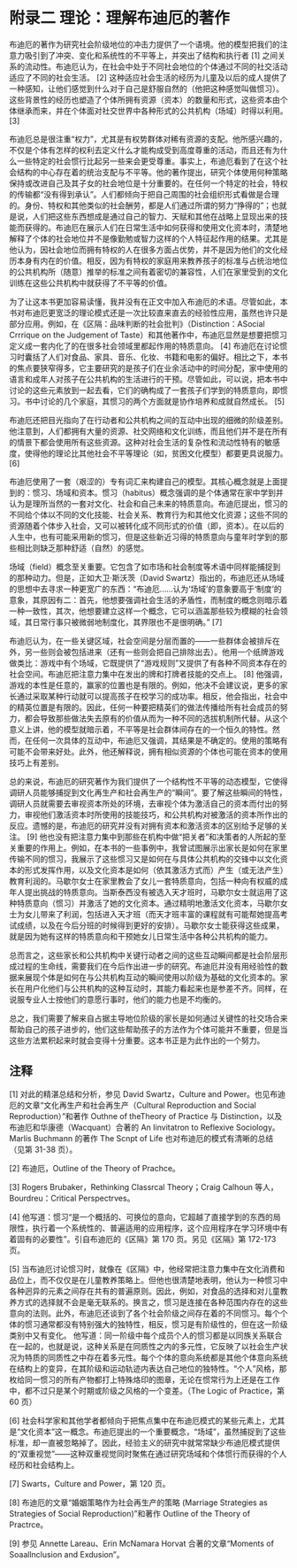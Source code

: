 # 附录二 理论：理解布迪厄的著作

布迪厄的著作为研究社会阶级地位的冲击力提供了一个语境。他的模型把我们的注意力吸引到了冲突、变化和系统性的不平等上，并突出了结构和执行者 [1] 之间关系的流动性。布迪厄认为，在社会中处于不同社会地位的个体通过不同的社交活动适应了不同的社会生活。 [2] 这种适应社会生活的经历为儿童及以后的成人提供了一种感知，让他们感觉到什么对于自己是舒服自然的（他把这种感觉叫做惯习）。这些背景性的经历也塑造了个体所拥有资源（资本）的数量和形式，这些资本由个体继承而来，并在个体面对社交世界中各种形式的公共机构（场域）时得以利用。 [3]

布迪厄总是很注重“权力”，尤其是有权势群体对稀有资源的支配。他所感兴趣的，不仅是个体有怎样的权利去定义什么才能构成受到高度尊重的活动，而且还有为什么一些特定的社会惯行比起另一些来会更受尊重。事实上，布迪厄看到了在这个社会结构的中心存在着的统治支配与不平等。他的著作提出，研究个体使用何种策略保持或改进自己及其子女的社会地位是十分重要的。在任何一个特定的社会，特权的传输都“没有得到承认”。人们都倾向于把自己周围的社会组织形式看做是合理的。身份、特权和其他类似的社会酬劳，都是人们通过所谓的努力“挣得的”；也就是说，人们把这些东西想成是通过自己的智力、天赋和其他在战略上显现出来的技能而获得的。布迪厄在展示人们在日常生活中如何获得和使用文化资本时，清楚地解释了个体的社会地位并不是像勤勉或智力这样的个人特征起作用的结果。尤其是他认为，因社会地位而拥有特权的人在很多方面占优势，并不是因为他们的文化经历本身有内在的价值。相反，因为有特权的家庭用来教养孩子的标准与占统治地位的公共机构所（随意）推举的标准之间有着密切的兼容性，人们在家里受到的文化训练在这些公共机构中就获得了不平等的价值。

为了让这本书更加容易读懂，我并没有在正文中加入布迪厄的术语。尽管如此，本书对布迪厄更宽泛的理论模式还是一次比较直来直去的经验性应用，虽然也许只是部分应用。例如，在《区隔：品味判断的社会批判》（Distinction：ASocial Crrrique on the Judgement of Taste）和其他著作中，布迪厄显然是想要把惯习定义成一套内化了的在很多社会领域里都起作用的特质意向。 [4] 布迪厄在讨论惯习时囊括了人们对食品、家具、音乐、化妆、书籍和电影的偏好。相比之下，本书的焦点要狭窄得多，它主要研究的是孩子们在业余活动中的时间分配，家中使用的语言和成年人对孩子在公共机构的生活进行的干预。尽管如此，可以说，把本书中讨论的这些元素放到一起去看，它们的确构成了一套孩子们学到的特质意向，即惯习。书中讨论的几个家庭，其惯习的两个方面就是协作培养和成就自然成长。 [5]

布迪厄还把目光指向了在行动者和公共机构之间的互动中出现的细微的阶级差别。他注意到，人们都拥有大量的资源、社交网络和文化训练，而且他们并不是在所有的情景下都会使用所有这些资源。这种对社会生活的复杂性和流动性特有的敏感度，使得他的理论比其他社会不平等理论（如，贫困文化模型）都要更具说服力。 [6]

布迪厄使用了一套（艰涩的）专有词汇来构建自己的模型。其核心概念就是上面提到的：惯习、场域和资本。惯习（habitus）概念强调的是个体通常在家中学到并认为是理所当然的一套对文化、社会和自己未来的特质意向。布迪厄提出，惯习的不同给个体以不同的文化技能、社会关系、教育行为和其他文化资源；这些不同的资源随着个体步入社会，又可以被转化成不同形式的价值（即，资本）。在以后的人生中，也有可能采用新的惯习，但是这些新近习得的特质意向与童年时学到的那些相比则缺乏那种舒适（自然）的感觉。

场域（field）概念至关重要。它包含了如市场和社会制度等术语中同样能捕捉到的那种动力。但是，正如大卫·斯沃茨（David Swartz）指出的，布迪厄还从场域的思想中去寻求一种更宽广的东西：“布迪厄……认为‘场域’的意象要高于‘制度’的意象，其原因有二：首先，他想要强调社会生活的矛盾性，而制度的概念则暗示着一种一致性，其次，他想要建立这样一个概念，它可以涵盖那些较为模糊的社会领域，其日常行事只被微弱地制度化，其界限也不是很明确。” [7]

布迪厄认为，在一些关键区域，社会空间是分层而置的——一些群体会被排斥在外，另一些则会被包括进来（还有一些则会把自己排除出去）。他用一个纸牌游戏做类比：游戏中有个场域，它既提供了“游戏规则”又提供了有各种不同资本存在的社会空间。布迪厄把注意力集中在发出的牌和打牌者技能的交点上。 [8] 他强调，游戏的本性是任意的，赢家的位置也是有限的。例如，他决不会建议说，更多的家长通过采取某种行动就可以提高孩子在校学习的成功率。相反，他会指出，社会中的精英位置是有限的。因此，任何一种要把精英们的做法传播给所有社会成员的努力，都会导致那些做法失去原有的价值从而为一种不同的选拔机制所代替。从这个意义上讲，他的模型就暗示着，不平等是社会群体间存在的一个恒久的特性。然而，在任何一次具体的互动中，布迪厄又强调，其结果是不确定的。使用的策略有可能不会带来好处。此外，他还解释说，拥有相似资源的个体也可能在资本的使用技巧上有差别。

总的来说，布迪厄的研究著作为我们提供了一个结构性不平等的动态模型，它使得调研人员能够捕捉到文化再生产和社会再生产的“瞬间”。要了解这些瞬间的特性，调研人员就需要去审视资本所处的环境，去审视个体为激活自己的资本而付出的努力，审视他们激活资本时所使用的技能技巧，和公共机构对被激活的资本所作出的反应。遗憾的是，布迪厄的研究并没有对拥有资本和激活资本的区别给予足够的关注。 [9] 他也没有把注意力集中到那些在机构中做“把关者”和决策者的人所起的至关重要的作用上。例如，在本书的一些事例中，我曾试图展示出家长是如何在家里传输不同的惯习，我展示了这些惯习又是如何在与具体公共机构的交锋中以文化资本的形式发挥作用，以及文化资本是如何（依其激活方式而）产生（或无法产生）教育利润的。马歇尔女士在家里教会了女儿一套特质意向，包括一种向有权威的成年人提出挑战的特质意向。当斯泰西没有被选入天才班时，马歇尔女士就运用了这种特质意向（惯习）并激活了她的文化资本。通过精明地激活文化资本，马歇尔女士为女儿带来了利润，包括进入天才班（而天才班丰富的课程就有可能帮她提高考试成绩，以及在今后分班的时候得到更好的安排）。马歇尔女士能获得这些成果，就是因为她有这样的特质意向和干预她女儿日常生活中各种公共机构的能力。

总而言之，这些家长和公共机构中关键行动者之间的这些互动瞬间都是社会阶层形成过程的生命线，需要我们在今后作出进一步的研究。布迪厄并没有用经验性的数据来展现个体是如何在与公共机构互动的瞬间使用以阶级为基础的文化资本的。家长在用户化他们与公共机构的这种互动时，其能力看起来也是参差不齐。同样，在说服专业人士按他们的意愿行事时，他们的能力也是不均衡的。

总之，我们需要了解来自占据主导地位阶级的家长是如何通过关键性的社交场合来帮助自己的孩子进步的，他们这些帮助孩子的方法作为个体可能并不重要，但是当这些方法累积起来时就会变得十分重要。这本书正是为此作出的一个努力。

## 注释

[1] 对此的精湛总结和分析，参见 David Swartz，Culture and Power。也见布迪厄的文章“文化再生产和社会再生产（Cultural Reproduction and Social Reproduction）”和著作 Outhne of theTheory of Practice 与 Distinction，以及布迪厄和华康德（Wacquant）合著的 An Iinvitatron to Reflexive Sociology。Marlis Buchmann 的著作 The Scnpt of Life 也对布迪厄的模式有清晰的总结（见第 31-38 页）。

[2] 布迪厄，Outline of the Theory of Prachce。

[3] Rogers Brubaker，Rethinking Classrcal Theory；Craig Calhoun 等人，Bourdreu：Critical Perspectrves。

[4] 他写道：惯习“是一个概括的、可换位的意向，它超越了直接学到的东西的局限性，执行着一个系统性的、普遍适用的应用程序，这个应用程序在学习环境中有着固有的必要性”。引自布迪厄的《区隔》第 170 页。另见《区隔》第 172-173 页。

[5] 当布迪厄讨论惯习时，就像在《区隔》中，他经常把注意力集中在文化消费和品位上，而不仅仅是在儿童教养策略上。但他也很清楚地表明，他认为一种惯习中各种迥异的元素之间存在共有的普遍原则。因此，例如，对食品的选择和对儿童教养方式的选择就不会是毫无联系的。换言之，惯习是连接在各种范围内存在的这些意向的法则。此外，布迪厄还谈到了各个社会阶级之间存在着的不同惯习。每个个体的惯习通常都没有特别强大的独特性，相反，惯习是有阶级性的，但在这一阶级类别中又有变化。 他写道：同一阶级中每个成员个人的惯习都是以同族关系联合在一起的，也就是说，这种关系是在同质性之内的多元性，它反映了以社会生产状况为特质的同质性之中存在着多元性。每个个体的意向系统都是其他个体意向系统在结构上的变异，在其阶级和运动轨迹内表达自己地位的独特性。“个人”风格，那枚给同一惯习的所有产物都打上特殊烙印的图章，无论在惯常行为上还是在工作中，都不过只是某个时期或阶级之风格的一个变差。（The Logic of Practice，第 60 页）

[6] 社会科学家和其他学者都倾向于把焦点集中在布迪厄模式的某些元素上，尤其是“文化资本”这一概念。布迪厄提出的一个重要概念，“场域”，虽然捕捉到了这些标准，却一直被忽略掉了。因此，经验主义的研究中就常常缺少布迪厄模式提供的“双重视觉”——这种双重视觉同时聚焦在通过研究场域和个体惯行而获得的个人经历和社会结构上。

[7] Swarts，Culture and Power，第 120 页。

[8] 布迪厄的文章“婚姻策略作为社会再生产的策略 (Marriage Strategies as Strategies of Social Reproduction)”和著作 Outline of the Theory of Practrce。

[9] 参见 Annette Lareau、Erin McNamara Horvat 合著的文章“Moments of Soaallnclusion and Exdusion”。